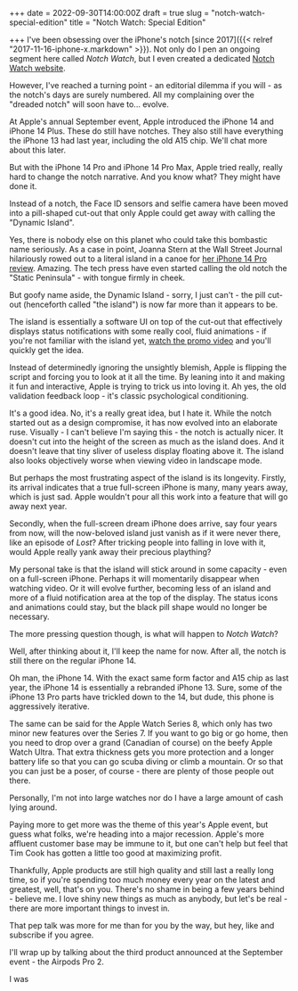 +++
date = 2022-09-30T14:00:00Z
draft = true
slug = "notch-watch-special-edition"
title = "Notch Watch: Special Edition"

+++
I've been obsessing over the iPhone's notch [since 2017]({{< relref "2017-11-16-iphone-x.markdown" >}}). Not only do I pen an ongoing segment here called _Notch Watch_, but I even created a dedicated [Notch Watch website](https://notchwatch.carrd.co/).

However, I've reached a turning point - an editorial dilemma if you will - as the notch's days are surely numbered. All my complaining over the "dreaded notch" will soon have to... evolve.

At Apple's annual September event, Apple introduced the iPhone 14 and iPhone 14 Plus. These do still have notches. They also still have everything the iPhone 13 had last year, including the old A15 chip. We'll chat more about this later.

But with the iPhone 14 Pro and iPhone 14 Pro Max, Apple tried really, really hard to change the notch narrative. And you know what? They might have done it.

Instead of a notch, the Face ID sensors and selfie camera have been moved into a pill-shaped cut-out that only Apple could get away with calling the "Dynamic Island".

Yes, there is nobody else on this planet who could take this bombastic name seriously. As a case in point, Joanna Stern at the Wall Street Journal hilariously rowed out to a literal island in a canoe for [her iPhone 14 Pro review](https://youtu.be/E88hraQR6PY). Amazing. The tech press have even started calling the old notch the "Static Peninsula" - with tongue firmly in cheek.

But goofy name aside, the Dynamic Island - sorry, I just can't - the pill cut-out (henceforth called "the island") is now far more than it appears to be.

<!--more-->

The island is essentially a software UI on top of the cut-out that effectively displays status notifications with some really cool, fluid animations - if you're not familiar with the island yet, [watch the promo video](https://youtu.be/WuEH265pUy4) and you'll quickly get the idea.

Instead of determinedly ignoring the unsightly blemish, Apple is flipping the script and forcing you to look at it all the time. By leaning into it and making it fun and interactive, Apple is trying to trick us into loving it. Ah yes, the old validation feedback loop - it's classic psychological conditioning.

It's a good idea. No, it's a really great idea, but I hate it. While the notch started out as a design compromise, it has now evolved into an elaborate ruse. Visually - I can't believe I'm saying this - the notch is actually nicer. It doesn't cut into the height of the screen as much as the island does. And it doesn't leave that tiny sliver of useless display floating above it. The island also looks objectively worse when viewing video in landscape mode.

But perhaps the most frustrating aspect of the island is its longevity. Firstly, its arrival indicates that a true full-screen iPhone is many, many years away, which is just sad. Apple wouldn't pour all this work into a feature that will go away next year.

Secondly, when the full-screen dream iPhone does arrive, say four years from now, will the now-beloved island just vanish as if it were never there, like an episode of _Lost_? After tricking people into falling in love with it, would Apple really yank away their precious plaything?

My personal take is that the island will stick around in some capacity - even on a full-screen iPhone. Perhaps it will momentarily disappear when watching video. Or it will evolve further, becoming less of an island and more of a fluid notification area at the top of the display. The status icons and animations could stay, but the black pill shape would no longer be necessary.

The more pressing question though, is what will happen to _Notch Watch_?

Well, after thinking about it, I'll keep the name for now. After all, the notch is still there on the regular iPhone 14.

Oh man, the iPhone 14. With the exact same form factor and A15 chip as last year, the iPhone 14 is essentially a rebranded iPhone 13. Sure, some of the iPhone 13 Pro parts have trickled down to the 14, but dude, this phone is aggressively iterative.

The same can be said for the Apple Watch Series 8, which only has two minor new features over the Series 7. If you want to go big or go home, then you need to drop over a grand (Canadian of course) on the beefy Apple Watch Ultra. That extra thickness gets you more protection and a longer battery life so that you can go scuba diving or climb a mountain. Or so that you can just be a poser, of course - there are plenty of those people out there.

Personally, I'm not into large watches nor do I have a large amount of cash lying around.

Paying more to get more was the theme of this year's Apple event, but guess what folks, we're heading into a major recession. Apple's more affluent customer base may be immune to it, but one can't help but feel that Tim Cook has gotten a little too good at maximizing profit.

Thankfully, Apple products are still high quality and still last a really long time, so if you're spending too much money every year on the latest and greatest, well, that's on you. There's no shame in being a few years behind - believe me. I love shiny new things as much as anybody, but let's be real - there are more important things to invest in.

That pep talk was more for me than for you by the way, but hey, like and subscribe if you agree.

I'll wrap up by talking about the third product announced at the September event - the Airpods Pro 2.

I was 